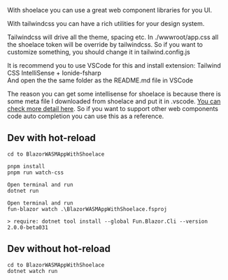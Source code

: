 With shoelace you can use a great web component libraries for you UI.

With tailwindcss you can have a rich utilities for your design system.


Tailwindcss will drive all the theme, spacing etc. In ./wwwroot/app.css all the shoelace token will be override by tailwindcss. So if you want to customize something, you should change it in tailwind.config.js


It is recommend you to use VSCode for this and install extension: Tailwind CSS IntelliSense + Ionide-fsharp \
And open the the same folder as the README.md file in VSCode 

The reason you can get some intellisense for shoelace is because there is some meta file I downloaded from shoelace and put it in .vscode. [You can check more detail here](https://shoelace.style/getting-started/usage?id=code-completion). So if you want to support other web components code auto completion you can use this as a reference.


## Dev with hot-reload

    cd to BlazorWASMAppWithShoelace

    pnpm install
    pnpm run watch-css

    Open terminal and run
    dotnet run

    Open terminal and run
    fun-blazor watch .\BlazorWASMAppWithShoelace.fsproj

    > require: dotnet tool install --global Fun.Blazor.Cli --version 2.0.0-beta031


## Dev without hot-reload

    cd to BlazorWASMAppWithShoelace
    dotnet watch run
